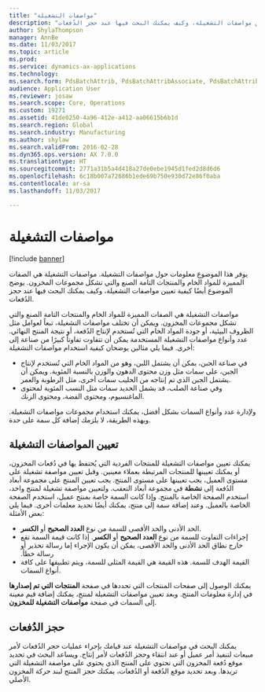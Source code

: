```yaml
---
title: "مواصفات التشغيلة"
description: "يوفر هذا الموضوع معلومات حول مواصفات التشغيلة. مواصفات التشغيلة هي الصفات المميزة للمواد الخام والمنتجات التامة الصنع والتي تشكل مجموعات المخزون. يوضح الموضوع أيضًا كيفية تعيين مواصفات التشغيلة، وكيف يمكنك البحث فيها عند حجز الدُفعات."
author: ShylaThompson
manager: AnnBe
ms.date: 11/03/2017
ms.topic: article
ms.prod: 
ms.service: dynamics-ax-applications
ms.technology: 
ms.search.form: PdsBatchAttrib, PdsBatchAttribAssociate, PdsBatchAttribByAttribGroup, PdsBatchAttribByItem, PdsBatchAttribByitemCustomer, PdsBatchAttribGroup
audience: Application User
ms.reviewer: josaw
ms.search.scope: Core, Operations
ms.custom: 19271
ms.assetid: 41de0250-4a96-412e-a412-aa06615b6b1d
ms.search.region: Global
ms.search.industry: Manufacturing
ms.author: shylaw
ms.search.validFrom: 2016-02-28
ms.dyn365.ops.version: AX 7.0.0
ms.translationtype: HT
ms.sourcegitcommit: 2771a31b5a4d418a27de0ebe1945d1fed2d8d6d6
ms.openlocfilehash: 6c18b007a72686b1ede69b750e930d72e86f0aba
ms.contentlocale: ar-sa
ms.lasthandoff: 11/03/2017

---
```


# <a name="batch-attributes"></a>مواصفات التشغيلة

[!include [banner](../includes/banner.md)]

يوفر هذا الموضوع معلومات حول مواصفات التشغيلة. مواصفات التشغيلة هي الصفات المميزة للمواد الخام والمنتجات التامة الصنع والتي تشكل مجموعات المخزون. يوضح الموضوع أيضًا كيفية تعيين مواصفات التشغيلة، وكيف يمكنك البحث فيها عند حجز الدُفعات.

مواصفات التشغيلة هي الصفات المميزة للمواد الخام والمنتجات التامة الصنع والتي تشكل مجموعات المخزون. ويمكن أن تختلف مواصفات التشغيلة، تبعاً لعوامل مثل الظروف البيئية، أو جودة المواد الخام التي تُستخدم لإنتاج الدُفعة، أو نتيجة المنتج النهائي. عدد وأنواع مواصفات التشغيلة المستخدمة يمكن أن تتفاوت تفاوتاً كبيرًا من صناعة إلى أخرى. فيما يلي مثالين يوضحان كيفية استخدام مواصفات التشغيلة:

-   في صناعة الجبن، يمكن أن يشتمل اللبن، وهو من المواد الخام التي تُستخدم لإنتاج الجبن، على سمات مثل وزن محتوى الدهون والوزن بالنسبة المئوية. ويمكن أن يشتمل الجبن الذي تم إنتاجه من الحليب سمات أخرى، مثل الرطوبة والعمر.
-   وفي صناعة الصلب، قد يشمل الحديد سمات مثل النسب المئوية لمحتوى الماغنسيوم، ومحتوى الفضة، ومحتوى الزنك.

ولإدارة عدد وأنواع السمات بشكل أفضل، يمكنك استخدام مجموعات مواصفات التشغيلة. وبهذه الطريقة، لا يلزمك إضافة كل سمة على حدة.

## <a name="assign-batch-attributes"></a>تعيين المواصفات التشغيلة
يمكنك تعيين مواصفات التشغيلة للمنتجات الفردية التي يُحتفظ يها في دُفعات المخزون، أو يمكنك تعيينها للمنتجات المرتبطة بعملاء معينين. وقبل تعيين مواصفة تشغيلة على مستوى العميل، يجب تعيينها على مستوى المنتج. يجب تعيين المنتج على مجموعة أبعاد الدُفعة إلى **نشطة** في مجموعة أبعاد التعقب. ولتعيين مواصفة تشغيلة لمنتج واحد، استخدم الصفحة الخاصة بالمنتج. وإذا كانت السمة خاصة بمنتج عميل، استخدم الصفحة الخاصة بالعميل. وعند إضافة سمة إلى منتج، يمكنك أيضًا تحديد معلمات أخرى. فيما يلي بعض الأمثلة:

-   الحد الأدنى والحد الأقصى للسمة من نوع **العدد الصحيح** أو **الكسر**.
-   ‏‫إجراءات التفاوت للسمة من نوع **العدد الصحيح** أو **الكسر‬‏‫**. إذا كانت قيمة السمة تقع خارج نطاق الحد الأدنى والحد الأقصى، يمكن أن يكون الإجراء إما رسالة تحذير أو رسالة خطأ.‬
-   القيمة الهدف للسمة. هذه القيمة هي القيمة المثلى للسمة، ويتم تطبيقها على كافة أنواع السمات.

يمكنك الوصول إلى صفحات المنتجات التي تحددها في صفحة **المنتجات التي تم إصدارها** في إدارة معلومات المنتج. وبعد تعيين مواصفات التشغيلة لمنتج، يمكنك إضافة قيم معينة إلى السمات في صفحة **مواصفات التشغيلة للمخزون**.

## <a name="reserve-batches"></a>حجز الدُفعات
يمكنك البحث في مواصفات التشغيلة عند قيامك بإجراء عمليات حجر الدُفعات لأمر مبيعات لتنفيذ أمر عميل أو عند انتقاء وحجز الدُفعات لأمر إنتاج. ويساعد البحث في تحديد موقع دُفعة المخزون التي تحتوي على المنتج الذي يحتوي على مواصفة التشغيلة التي تريدها. وبعد تحديد موقع الدُفعة أو الدُفعات، يمكنك حجز المنتج لبند حركة المخزون الأصلي.




